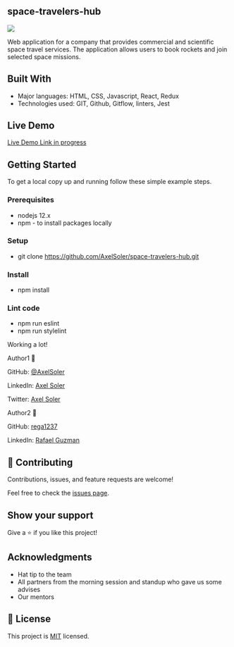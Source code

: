 ## space-travelers-hub

![](https://img.shields.io/badge/Microverse-blueviolet)

Web application for a company that provides commercial and scientific space travel services. The application allows users to book rockets and join selected space missions.

## Built With

- Major languages: HTML, CSS, Javascript, React, Redux
- Technologies used: GIT, Github, Gitflow, linters, Jest

## Live Demo

[Live Demo Link in progress]()

## Getting Started

To get a local copy up and running follow these simple example steps.

### Prerequisites
* nodejs 12.x
* npm - to install packages locally

### Setup
* git clone https://github.com/AxelSoler/space-travelers-hub.git

### Install
* npm install

### Lint code
* npm run eslint
* npm run stylelint

Working a lot! 

Author1 👤 

GitHub: [@AxelSoler](https://github.com/AxelSoler)

LinkedIn: [Axel Soler](https://www.linkedin.com/in/axel-soler-685985232/)

Twitter: [Axel Soler](https://twitter.com/AxelSoler18)

Author2 👤 

GitHub: [rega1237](https://github.com/rega1237)

LinkedIn: [Rafael Guzman](https://www.linkedin.com/in/rafael-guzm%C3%A1n-arias-35002589/)

## 🤝 Contributing

Contributions, issues, and feature requests are welcome!

Feel free to check the [issues page](../../issues/).

## Show your support

Give a ⭐️ if you like this project!

## Acknowledgments

- Hat tip to the team
- All partners from the morning session and standup who gave us some advises
- Our mentors

## 📝 License

This project is [MIT](./LICENSE.md) licensed.
